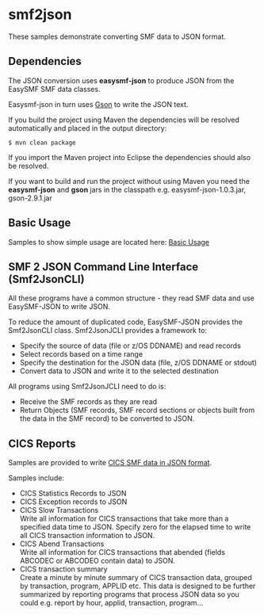 # smf2json

These samples demonstrate converting SMF data to JSON format.

## Dependencies

The JSON conversion uses **easysmf-json** to produce JSON from the EasySMF SMF data classes.

Easysmf-json in turn uses [Gson](https://github.com/google/gson) to write the JSON text.

If you build the project using Maven the dependencies will be resolved automatically and placed in the output directory:

```$ mvn clean package```

If you import the Maven project into Eclipse the dependencies should also be resolved.

If you want to build and run the project without using Maven you need the **easysmf-json** and **gson** jars in the classpath e.g. easysmf-json-1.0.3.jar, gson-2.9.1.jar

## Basic Usage

Samples to show simple usage are located here: [Basic Usage](com/smfreports/json/README.md)

## SMF 2 JSON Command Line Interface (Smf2JsonCLI)

All these programs have a common structure - they read SMF data and use EasySMF-JSON to write JSON.

To reduce the amount of duplicated code, EasySMF-JSON provides the Smf2JsonCLI class. Smf2JsonJCLI provides a framework to:

- Specify the source of data (file or z/OS DDNAME) and read records
- Select records based on a time range
- Specify the destination for the JSON data (file, z/OS DDNAME or stdout)
- Convert data to JSON and write it to the selected destination

All programs using Smf2JsonJCLI need to do is:

- Receive the SMF records as they are read
- Return Objects (SMF records, SMF record sections or objects built from the data in the SMF record) to be converted to JSON.

## CICS Reports

Samples are provided to write [CICS SMF data in JSON format](com/smfreports/json/cics/README.md).

Samples include:

- CICS Statistics Records to JSON
- CICS Exception records to JSON
- CICS Slow Transactions   
  Write all information for CICS transactions that take more than a specified data time to JSON. Specify zero for the elapsed time to write all CICS transaction information to JSON.
- CICS Abend Transactions   
  Write all information for CICS transactions that abended (fields ABCODEC or ABCODEO contain data) to JSON.
- CICS transaction summary   
  Create a minute by minute summary of CICS transaction data, grouped by transaction, program, APPLID etc. This data is designed to be further summarized by reporting programs that process JSON data so you could e.g. report by hour, applid, transaction, program...